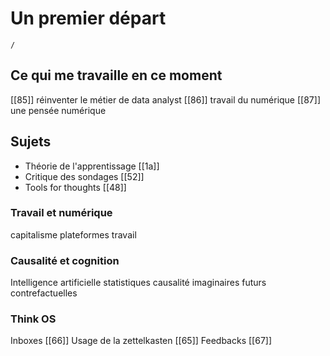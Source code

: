 # Un premier départ

```ActivityHistory
/
```

## Ce qui me travaille en ce moment

[[85]] réinventer le métier de data analyst
[[86]] travail du numérique
[[87]] une pensée numérique

## Sujets

- Théorie de l'apprentissage [[1a]]
- Critique des sondages [[52]]
- Tools for thoughts [[48]]

### Travail et numérique

capitalisme
plateformes
travail

### Causalité et cognition

Intelligence artificielle
statistiques
causalité
imaginaires
futurs
contrefactuelles


###  Think OS

Inboxes [[66]]
Usage de la zettelkasten [[65]]
Feedbacks [[67]]